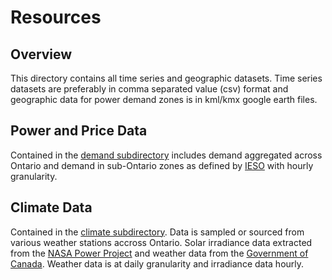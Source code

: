 # Resources
## Overview
This directory contains all time series and geographic datasets. Time series datasets are preferably in comma separated value (csv) format and geographic data for power demand zones is in kml/kmx google earth files. 

## Power and Price Data

Contained in the [demand subdirectory](https://github.com/pmahon3/MITACS/tree/main/src/main/resources/demand) includes demand aggregated across Ontario and demand in sub-Ontario zones as defined by [IESO](https://www.ieso.ca/localContent/zonal.map/index.html) with hourly granularity. 

## Climate Data

Contained in the [climate subdirectory](https://github.com/pmahon3/MITACS/tree/main/src/main/resources/climate). Data is sampled or sourced from various weather stations accross Ontario. Solar irradiance data extracted from the [NASA Power Project](https://power.larc.nasa.gov/) and weather data from the [Government of Canada](https://climate.weather.gc.ca/historical_data/search_historic_data_e.html). Weather data is at daily granularity and irradiance data hourly. 
